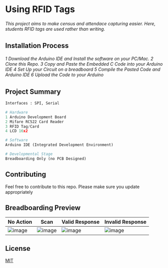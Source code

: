 # Using RFID Tags

###### This project aims to make census and attendace capturing easier. Here, students RFID tags are used rather than writing.

## Installation Process

###### 1 Download the Arduino IDE and Install the software on your PC/Mac. 2 Clone this Repo. 3 Copy and Paste the Embedded C Code into your Arduino IDE  4 Set Up your Circuit on a breadboard 5 Compile the Pasted Code and Arduino IDE  6 Upload the Code to your Arduino


## Project Summary

```python
Interfaces : SPI, Serial

# Hardware 
1 Arduino Development Board
2 Mifare RC522 Card Reader
3 RFID Tag/Card
4 LCD 16x2

# Software
Arduino IDE (Integrated Development Environment)

# Developmental Stage
Breadboarding Only (no PCB Designed)
```

## Contributing
Feel free to contribute to this repo.
Please make sure you update appropriately 

## Breadboarding Preview
| No Action       | Scan    | Valid Response | Invalid Response |
|--------------|-----------|------------|------------|
| ![image](https://user-images.githubusercontent.com/75027292/186195075-b0260ed7-fc45-40ce-b802-75138fc597d8.png) | ![image](https://user-images.githubusercontent.com/75027292/186196397-57a522c8-738e-4e16-b0f6-cc4aef210e46.png)    |![image](https://user-images.githubusercontent.com/75027292/186196571-d3178746-b772-4462-bc96-4ebe76cb4f93.png)       | ![image](https://user-images.githubusercontent.com/75027292/186197297-cc7d2146-ee43-42e5-ade4-61084f335570.png)
 




## License
[MIT](https://choosealicense.com/licenses/mit/)
